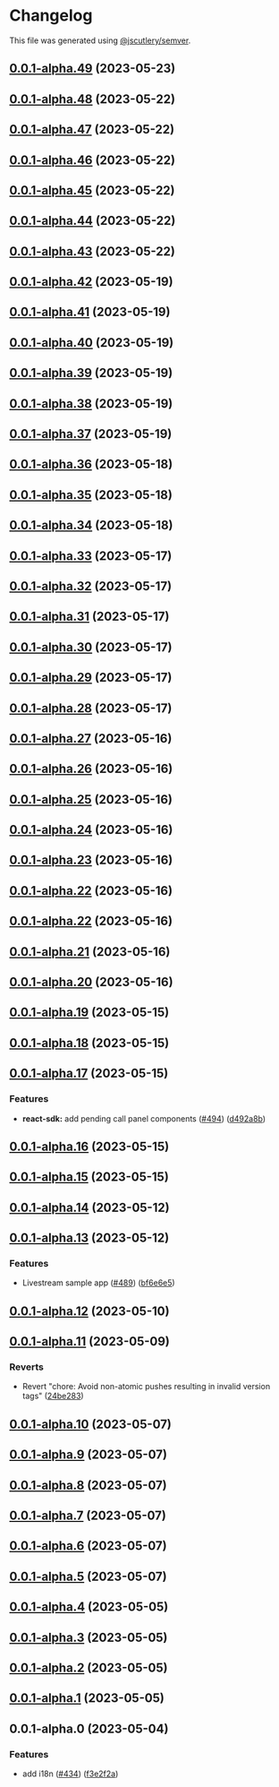 # Changelog

This file was generated using [@jscutlery/semver](https://github.com/jscutlery/semver).

## [0.0.1-alpha.49](https://github.com/GetStream/stream-video-js/compare/@stream-io/i18n-0.0.1-alpha.48...@stream-io/i18n-0.0.1-alpha.49) (2023-05-23)



## [0.0.1-alpha.48](https://github.com/GetStream/stream-video-js/compare/@stream-io/i18n-0.0.1-alpha.47...@stream-io/i18n-0.0.1-alpha.48) (2023-05-22)



## [0.0.1-alpha.47](https://github.com/GetStream/stream-video-js/compare/@stream-io/i18n-0.0.1-alpha.46...@stream-io/i18n-0.0.1-alpha.47) (2023-05-22)



## [0.0.1-alpha.46](https://github.com/GetStream/stream-video-js/compare/@stream-io/i18n-0.0.1-alpha.45...@stream-io/i18n-0.0.1-alpha.46) (2023-05-22)



## [0.0.1-alpha.45](https://github.com/GetStream/stream-video-js/compare/@stream-io/i18n-0.0.1-alpha.44...@stream-io/i18n-0.0.1-alpha.45) (2023-05-22)



## [0.0.1-alpha.44](https://github.com/GetStream/stream-video-js/compare/@stream-io/i18n-0.0.1-alpha.43...@stream-io/i18n-0.0.1-alpha.44) (2023-05-22)



## [0.0.1-alpha.43](https://github.com/GetStream/stream-video-js/compare/@stream-io/i18n-0.0.1-alpha.42...@stream-io/i18n-0.0.1-alpha.43) (2023-05-22)



## [0.0.1-alpha.42](https://github.com/GetStream/stream-video-js/compare/@stream-io/i18n-0.0.1-alpha.41...@stream-io/i18n-0.0.1-alpha.42) (2023-05-19)



## [0.0.1-alpha.41](https://github.com/GetStream/stream-video-js/compare/@stream-io/i18n-0.0.1-alpha.40...@stream-io/i18n-0.0.1-alpha.41) (2023-05-19)



## [0.0.1-alpha.40](https://github.com/GetStream/stream-video-js/compare/@stream-io/i18n-0.0.1-alpha.39...@stream-io/i18n-0.0.1-alpha.40) (2023-05-19)



## [0.0.1-alpha.39](https://github.com/GetStream/stream-video-js/compare/@stream-io/i18n-0.0.1-alpha.38...@stream-io/i18n-0.0.1-alpha.39) (2023-05-19)



## [0.0.1-alpha.38](https://github.com/GetStream/stream-video-js/compare/@stream-io/i18n-0.0.1-alpha.37...@stream-io/i18n-0.0.1-alpha.38) (2023-05-19)



## [0.0.1-alpha.37](https://github.com/GetStream/stream-video-js/compare/@stream-io/i18n-0.0.1-alpha.36...@stream-io/i18n-0.0.1-alpha.37) (2023-05-19)



## [0.0.1-alpha.36](https://github.com/GetStream/stream-video-js/compare/@stream-io/i18n-0.0.1-alpha.35...@stream-io/i18n-0.0.1-alpha.36) (2023-05-18)



## [0.0.1-alpha.35](https://github.com/GetStream/stream-video-js/compare/@stream-io/i18n-0.0.1-alpha.34...@stream-io/i18n-0.0.1-alpha.35) (2023-05-18)



## [0.0.1-alpha.34](https://github.com/GetStream/stream-video-js/compare/@stream-io/i18n-0.0.1-alpha.33...@stream-io/i18n-0.0.1-alpha.34) (2023-05-18)



## [0.0.1-alpha.33](https://github.com/GetStream/stream-video-js/compare/@stream-io/i18n-0.0.1-alpha.32...@stream-io/i18n-0.0.1-alpha.33) (2023-05-17)



## [0.0.1-alpha.32](https://github.com/GetStream/stream-video-js/compare/@stream-io/i18n-0.0.1-alpha.31...@stream-io/i18n-0.0.1-alpha.32) (2023-05-17)



## [0.0.1-alpha.31](https://github.com/GetStream/stream-video-js/compare/@stream-io/i18n-0.0.1-alpha.30...@stream-io/i18n-0.0.1-alpha.31) (2023-05-17)



## [0.0.1-alpha.30](https://github.com/GetStream/stream-video-js/compare/@stream-io/i18n-0.0.1-alpha.29...@stream-io/i18n-0.0.1-alpha.30) (2023-05-17)



## [0.0.1-alpha.29](https://github.com/GetStream/stream-video-js/compare/@stream-io/i18n-0.0.1-alpha.28...@stream-io/i18n-0.0.1-alpha.29) (2023-05-17)



## [0.0.1-alpha.28](https://github.com/GetStream/stream-video-js/compare/@stream-io/i18n-0.0.1-alpha.27...@stream-io/i18n-0.0.1-alpha.28) (2023-05-17)



## [0.0.1-alpha.27](https://github.com/GetStream/stream-video-js/compare/@stream-io/i18n-0.0.1-alpha.26...@stream-io/i18n-0.0.1-alpha.27) (2023-05-16)



## [0.0.1-alpha.26](https://github.com/GetStream/stream-video-js/compare/@stream-io/i18n-0.0.1-alpha.25...@stream-io/i18n-0.0.1-alpha.26) (2023-05-16)



## [0.0.1-alpha.25](https://github.com/GetStream/stream-video-js/compare/@stream-io/i18n-0.0.1-alpha.24...@stream-io/i18n-0.0.1-alpha.25) (2023-05-16)



## [0.0.1-alpha.24](https://github.com/GetStream/stream-video-js/compare/@stream-io/i18n-0.0.1-alpha.23...@stream-io/i18n-0.0.1-alpha.24) (2023-05-16)



## [0.0.1-alpha.23](https://github.com/GetStream/stream-video-js/compare/@stream-io/i18n-0.0.1-alpha.22...@stream-io/i18n-0.0.1-alpha.23) (2023-05-16)



## [0.0.1-alpha.22](https://github.com/GetStream/stream-video-js/compare/@stream-io/i18n-0.0.1-alpha.21...@stream-io/i18n-0.0.1-alpha.22) (2023-05-16)



## [0.0.1-alpha.22](https://github.com/GetStream/stream-video-js/compare/@stream-io/i18n-0.0.1-alpha.21...@stream-io/i18n-0.0.1-alpha.22) (2023-05-16)



## [0.0.1-alpha.21](https://github.com/GetStream/stream-video-js/compare/@stream-io/i18n-0.0.1-alpha.20...@stream-io/i18n-0.0.1-alpha.21) (2023-05-16)



## [0.0.1-alpha.20](https://github.com/GetStream/stream-video-js/compare/@stream-io/i18n-0.0.1-alpha.19...@stream-io/i18n-0.0.1-alpha.20) (2023-05-16)



## [0.0.1-alpha.19](https://github.com/GetStream/stream-video-js/compare/@stream-io/i18n-0.0.1-alpha.18...@stream-io/i18n-0.0.1-alpha.19) (2023-05-15)



## [0.0.1-alpha.18](https://github.com/GetStream/stream-video-js/compare/@stream-io/i18n-0.0.1-alpha.17...@stream-io/i18n-0.0.1-alpha.18) (2023-05-15)



## [0.0.1-alpha.17](https://github.com/GetStream/stream-video-js/compare/@stream-io/i18n-0.0.1-alpha.16...@stream-io/i18n-0.0.1-alpha.17) (2023-05-15)


### Features

* **react-sdk:** add pending call panel components ([#494](https://github.com/GetStream/stream-video-js/issues/494)) ([d492a8b](https://github.com/GetStream/stream-video-js/commit/d492a8bfa5e05f8d0e1e9ca2d378518b21230f2d))



## [0.0.1-alpha.16](https://github.com/GetStream/stream-video-js/compare/@stream-io/i18n-0.0.1-alpha.15...@stream-io/i18n-0.0.1-alpha.16) (2023-05-15)



## [0.0.1-alpha.15](https://github.com/GetStream/stream-video-js/compare/@stream-io/i18n-0.0.1-alpha.14...@stream-io/i18n-0.0.1-alpha.15) (2023-05-15)



## [0.0.1-alpha.14](https://github.com/GetStream/stream-video-js/compare/@stream-io/i18n-0.0.1-alpha.13...@stream-io/i18n-0.0.1-alpha.14) (2023-05-12)



## [0.0.1-alpha.13](https://github.com/GetStream/stream-video-js/compare/@stream-io/i18n-0.0.1-alpha.12...@stream-io/i18n-0.0.1-alpha.13) (2023-05-12)


### Features

* Livestream sample app ([#489](https://github.com/GetStream/stream-video-js/issues/489)) ([bf6e6e5](https://github.com/GetStream/stream-video-js/commit/bf6e6e54dab884828ca08208f25b1285cf3f1944))



## [0.0.1-alpha.12](https://github.com/GetStream/stream-video-js/compare/@stream-io/i18n-0.0.1-alpha.11...@stream-io/i18n-0.0.1-alpha.12) (2023-05-10)



## [0.0.1-alpha.11](https://github.com/GetStream/stream-video-js/compare/@stream-io/i18n-0.0.1-alpha.10...@stream-io/i18n-0.0.1-alpha.11) (2023-05-09)


### Reverts

* Revert "chore: Avoid non-atomic pushes resulting in invalid version tags" ([24be283](https://github.com/GetStream/stream-video-js/commit/24be28300a5f5d452338457d60b1e34682027be6))



## [0.0.1-alpha.10](https://github.com/GetStream/stream-video-js/compare/@stream-io/i18n-0.0.1-alpha.9...@stream-io/i18n-0.0.1-alpha.10) (2023-05-07)



## [0.0.1-alpha.9](https://github.com/GetStream/stream-video-js/compare/@stream-io/i18n-0.0.1-alpha.8...@stream-io/i18n-0.0.1-alpha.9) (2023-05-07)



## [0.0.1-alpha.8](https://github.com/GetStream/stream-video-js/compare/@stream-io/i18n-0.0.1-alpha.7...@stream-io/i18n-0.0.1-alpha.8) (2023-05-07)



## [0.0.1-alpha.7](https://github.com/GetStream/stream-video-js/compare/@stream-io/i18n-0.0.1-alpha.6...@stream-io/i18n-0.0.1-alpha.7) (2023-05-07)



## [0.0.1-alpha.6](https://github.com/GetStream/stream-video-js/compare/@stream-io/i18n-0.0.1-alpha.5...@stream-io/i18n-0.0.1-alpha.6) (2023-05-07)



## [0.0.1-alpha.5](https://github.com/GetStream/stream-video-js/compare/@stream-io/i18n-0.0.1-alpha.4...@stream-io/i18n-0.0.1-alpha.5) (2023-05-07)



## [0.0.1-alpha.4](https://github.com/GetStream/stream-video-js/compare/@stream-io/i18n-0.0.1-alpha.3...@stream-io/i18n-0.0.1-alpha.4) (2023-05-05)



## [0.0.1-alpha.3](https://github.com/GetStream/stream-video-js/compare/@stream-io/i18n-0.0.1-alpha.2...@stream-io/i18n-0.0.1-alpha.3) (2023-05-05)



## [0.0.1-alpha.2](https://github.com/GetStream/stream-video-js/compare/@stream-io/i18n-0.0.1-alpha.1...@stream-io/i18n-0.0.1-alpha.2) (2023-05-05)



## [0.0.1-alpha.1](https://github.com/GetStream/stream-video-js/compare/@stream-io/i18n-0.0.1-alpha.0...@stream-io/i18n-0.0.1-alpha.1) (2023-05-05)



## 0.0.1-alpha.0 (2023-05-04)


### Features

* add i18n ([#434](https://github.com/GetStream/stream-video-js/issues/434)) ([f3e2f2a](https://github.com/GetStream/stream-video-js/commit/f3e2f2a7d591287d88ac99728b480127401fa50b))
